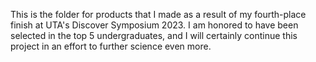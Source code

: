 This is the folder for products that I made as a result of my fourth-place finish at UTA's Discover Symposium 2023. I am honored to have been selected in the top 5 undergraduates, and I will certainly continue this project in an effort to further science even more.
